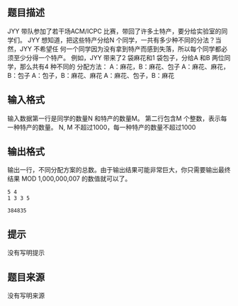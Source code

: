 


## 题目描述
JYY 带队参加了若干场ACM/ICPC 比赛，带回了许多土特产，要分给实验室的同学们。
JYY 想知道，把这些特产分给N 个同学，一共有多少种不同的分法？当然，JYY 不希望任
何一个同学因为没有拿到特产而感到失落，所以每个同学都必须至少分得一个特产。
例如，JYY 带来了2 袋麻花和1 袋包子，分给A 和B 两位同学，那么共有4 种不同的
分配方法：
A：麻花，B：麻花、包子
A：麻花、麻花，B：包子
A：包子，B：麻花、麻花
A：麻花、包子，B：麻花
## 输入格式
输入数据第一行是同学的数量N 和特产的数量M。
第二行包含M 个整数，表示每一种特产的数量。
N, M 不超过1000，每一种特产的数量不超过1000
## 输出格式
输出一行，不同分配方案的总数。由于输出结果可能非常巨大，你只需要输出最终结果
MOD 1,000,000,007 的数值就可以了。

```input1
5 4
1 3 3 5

```
```output1
384835
```

## 提示
没有写明提示
## 题目来源
没有写明来源


